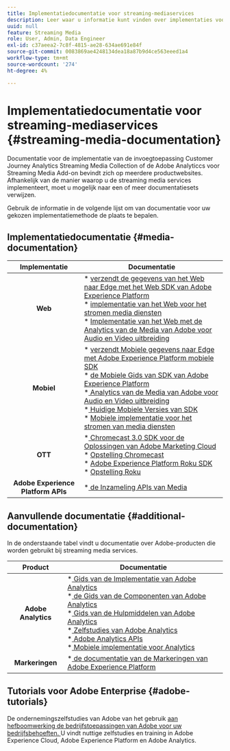 ```yaml
---
title: Implementatiedocumentatie voor streaming-mediaservices
description: Leer waar u informatie kunt vinden over implementaties voor streaming-mediaservices.
uuid: null
feature: Streaming Media
role: User, Admin, Data Engineer
exl-id: c37aeea2-7c8f-4815-ae28-634ae691e84f
source-git-commit: 0083869ae4248134dea18a87b9d4ce563eeed1a4
workflow-type: tm+mt
source-wordcount: '274'
ht-degree: 4%

---
```


# Implementatiedocumentatie voor streaming-mediaservices {#streaming-media-documentation}

Documentatie voor de implementatie van de invoegtoepassing Customer Journey Analytics Streaming Media Collection of de Adobe Analyticcs voor Streaming Media Add-on bevindt zich op meerdere productwebsites. Afhankelijk van de manier waarop u de streaming media services implementeert, moet u mogelijk naar een of meer documentatiesets verwijzen.

Gebruik de informatie in de volgende lijst om van documentatie voor uw gekozen implementatiemethode de plaats te bepalen.

## Implementatiedocumentatie {#media-documentation}

| Implementatie | Documentatie |
|:-----------------------:|----------------|
| **Web** | * [ verzendt de gegevens van het Web naar Edge met het Web SDK van Adobe Experience Platform ](/help/implementation/edge/edge-web-sdk.md) <br> * [ implementatie van het Web voor het stromen media diensten ](/help/implementation/media-sdk/setup/web-implementation.md) <br> * [ Implementatie van het Web met de Analytics van de Media van Adobe voor Audio en Video uitbreiding ](https://experienceleague.adobe.com/docs/experience-platform/tags/extensions/adobe/media-analytics-3x/overview.html?lang=en) |
| **Mobiel** | * [ verzendt Mobiele gegevens naar Edge met Adobe Experience Platform mobiele SDK ](/help/implementation/edge/edge-mobile-sdk.md) <br> * [ de Mobiele Gids van SDK van Adobe Experience Platform ](https://developer.adobe.com/client-sdks/documentation/) <br> *[ Analytics van de Media van Adobe voor Audio en Video uitbreiding ](https://developer.adobe.com/client-sdks/documentation/adobe-media-analytics/) <br> *[ Huidige Mobiele Versies van SDK ](https://developer.adobe.com/client-sdks/documentation/current-sdk-versions/) <br> * [ Mobiele implementatie voor het stromen van media diensten ](/help/implementation/media-sdk/setup/mobile-implementation.md) | |  |
| **OTT** | *[ Chromecast 3.0 SDK voor de Oplossingen van Adobe Marketing Cloud ](https://adobe-marketing-cloud.github.io/media-sdks/reference/chromecast/) <br> * [ Opstelling Chromecast ](/help/implementation/media-sdk/setup/set-up-chromecast.md)<br> * [ Adobe Experience Platform Roku SDK ](/help/implementation/edge/implementation-edge.md) <br> * [ Opstelling Roku ](/help/implementation/media-sdk/setup/set-up-roku.md) |
| **Adobe Experience Platform APIs** | *[ de Inzameling APIs van Media ](/help/implementation/media-collection-api/mc-api-overview.md) |

## Aanvullende documentatie {#additional-documentation}

In de onderstaande tabel vindt u documentatie over Adobe-producten die worden gebruikt bij streaming media services.

| Product | Documentatie |
|:-----------------------:|----------------|
| **Adobe Analytics** | *[ Gids van de Implementatie van Adobe Analytics ](https://experienceleague.adobe.com/docs/analytics/implementation/home.html?lang=en) <br> *[ de Gids van de Componenten van Adobe Analytics ](https://experienceleague.adobe.com/docs/analytics/components/home.html?lang=en) <br> *[ Gids van de Hulpmiddelen van Adobe Analytics ](https://experienceleague.adobe.com/docs/analytics/analyze/home.html?lang=en) <br> *[ Zelfstudies van Adobe Analytics ](https://experienceleague.adobe.com/docs/analytics.html?lang=en#tutorials) <br> *[ Adobe Analytics APIs ](https://developer.adobe.com/analytics-apis/docs/2.0/) <br> *[ Mobiele implementatie voor Analytics ](https://developer.adobe.com/client-sdks/documentation/adobe-analytics/) |
| **Markeringen** | *[ de documentatie van de Markeringen van Adobe Experience Platform ](https://experienceleague.adobe.com/docs/experience-platform/tags/home.html) |

## Tutorials voor Adobe Enterprise {#adobe-tutorials}

De ondernemingszelfstudies van Adobe van het gebruik [ aan hefboomwerking de bedrijfstoepassingen van Adobe voor uw bedrijfsbehoeften. ](https://experienceleague.adobe.com/docs/home-tutorials.html) U vindt nuttige zelfstudies en training in Adobe Experience Cloud, Adobe Experience Platform en Adobe Analytics.
